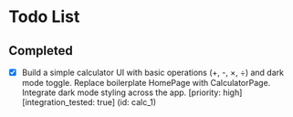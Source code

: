 # Todo List

## Completed

- [x] Build a simple calculator UI with basic operations (+, -, ×, ÷) and dark mode toggle. Replace boilerplate HomePage with CalculatorPage. Integrate dark mode styling across the app. [priority: high] [integration_tested: true] (id: calc_1)


